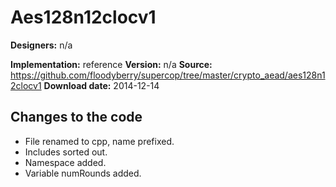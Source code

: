 # Aes128n12clocv1

**Designers:** n/a

**Implementation:** reference
**Version:** n/a
**Source:** https://github.com/floodyberry/supercop/tree/master/crypto_aead/aes128n12clocv1
**Download date:** 2014-12-14

## Changes to the code

* File renamed to cpp, name prefixed.
* Includes sorted out.
* Namespace added.
* Variable numRounds added.
